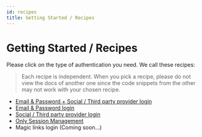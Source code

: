 ```yaml
---
id: recipes
title: Getting Started / Recipes
---
```


# Getting Started / Recipes

Please click on the type of authentication you need. We call these recipes:

> Each recipe is independent. When you pick a recipe, please do not view the docs of another one since the code snippets from the other may not work with your chosen recipe.

<div id="supertokens-recipe-tabs"></div>

-   [Email & Password + Social / Third party provider login](/docs/thirdpartyemailpassword/introduction)
-   [Email & Password login](/docs/emailpassword/introduction)
-   [Social / Third party provider login](/docs/thirdparty/introduction)
-   [Only Session Management](/docs/session/introduction)
-   Magic links login (Coming soon...)

